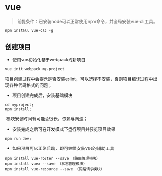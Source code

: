 # vue

> 前提条件：已安装node可以正常使用npm命令，并全局安装vue-cli工具。 

```
npm install vue-cli -g
```

## 创建项目 

- 使用vue初始化基于webpack的新项目 

```
vue init webpack my-project
```

​      项目创建过程中会提示是否安装eslint，可以选择不安装，否则项目编译过程中出现各种代码格式的问题； 

- 项目创建完成后，安装基础模块 

```
cd myproject;
npm install;
```

​      模块安装时间有可能会很长，依赖与网速； 

- 安装完成之后可在开发模式下运行项目并预览项目效果 

```
npm run dev;
```

- 如果项目可以正常启动，即可继续安装vue的辅助工具 

```
npm install vue-router --save （路由管理模块）
npm install vuex --save （状态管理模块）
npm install vue-resource --save （网路请求模块）
```